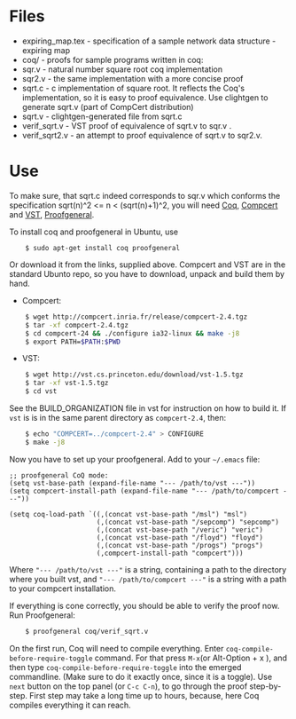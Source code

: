 # Files

* expiring_map.tex - specification of a sample network data structure - expiring map
* coq/ - proofs for sample programs written in coq:
 * sqr.v - natural number square root coq implementation
 * sqr2.v - the same implementation with a more concise proof
 * sqrt.c - c implementation of square root. It reflects the Coq's implementation, so it is easy to proof equivalence. Use clightgen to generate sqrt.v (part of CompCert distribution)
 * sqrt.v - clightgen-generated file from sqrt.c
 * verif_sqrt.v - VST proof of equivalence of sqrt.v to sqr.v .
 * verif_sqrt2.v - an attempt to proof equivalence of sqrt.v to sqr2.v.

# Use
To make sure, that sqrt.c indeed corresponds to sqr.v which conforms the specification sqrt(n)^2 <= n < (sqrt(n)+1)^2, you will need [Coq](https://coq.inria.fr/), [Compcert](http://compcert.inria.fr/download.html) and [VST](http://vst.cs.princeton.edu/), [Proofgeneral](http://proofgeneral.inf.ed.ac.uk/).

To install coq and proofgeneral in Ubuntu, use 
```
    $ sudo apt-get install coq proofgeneral
```
Or download it from the links, supplied above.
Compcert and VST are in the standard Ubunto repo, so you have to download, unpack and build them by hand.
* Compcert:
```bash
    $ wget http://compcert.inria.fr/release/compcert-2.4.tgz
    $ tar -xf compcert-2.4.tgz
    $ cd compcert-24 && ./configure ia32-linux && make -j8
    $ export PATH=$PATH:$PWD
```
* VST:
```bash
    $ wget http://vst.cs.princeton.edu/download/vst-1.5.tgz
    $ tar -xf vst-1.5.tgz
    $ cd vst
```
See the BUILD_ORGANIZATION file in vst for instruction on how to build it. If `vst` is is in the same parent directory as `compcert-2.4`, then:
```bash
    $ echo "COMPCERT=../compcert-2.4" > CONFIGURE
    $ make -j8
```

Now you have to set up your proofgeneral. Add to your `~/.emacs` file:
```elisp
;; proofgeneral CoQ mode:
(setq vst-base-path (expand-file-name "--- /path/to/vst ---"))
(setq compcert-install-path (expand-file-name "--- /path/to/compcert ---"))

(setq coq-load-path `((,(concat vst-base-path "/msl") "msl")
                      (,(concat vst-base-path "/sepcomp") "sepcomp")
                      (,(concat vst-base-path "/veric") "veric")
                      (,(concat vst-base-path "/floyd") "floyd")
                      (,(concat vst-base-path "/progs") "progs")
                      (,compcert-install-path "compcert")))
```
Where `"--- /path/to/vst ---"` is a string, containing a path to the directory where you built vst, and `"--- /path/to/compcert ---"` is a string with a path to your compcert installation.

If everything is cone correctly, you should be able to verify the proof now. Run Proofgeneral:
```bash
    $ proofgeneral coq/verif_sqrt.v
```
On the first run, Coq will need to compile everything. Enter `coq-compile-before-require-toggle` command. For that press `M-x`(or Alt-Option + x ), and then type `coq-compile-before-require-toggle` into the emerged commandline. (Make sure to do it exactly once, since it is a toggle).
Use `next` button on the top panel (or `C-c C-n`), to go through the proof step-by-step. First step may take a long time up to hours, because, here Coq compiles everything it can reach.
   
